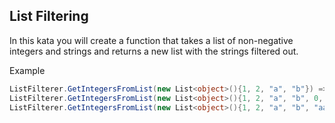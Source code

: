 ## List Filtering

In this kata you will create a function that takes a list of non-negative integers and strings and returns a new list with the strings filtered out.

Example
````c# 
ListFilterer.GetIntegersFromList(new List<object>(){1, 2, "a", "b"}) => {1, 2}
ListFilterer.GetIntegersFromList(new List<object>(){1, 2, "a", "b", 0, 15}) => {1, 2, 0, 15}
ListFilterer.GetIntegersFromList(new List<object>(){1, 2, "a", "b", "aasf", "1", "123", 231}) => {1, 2, 231}
